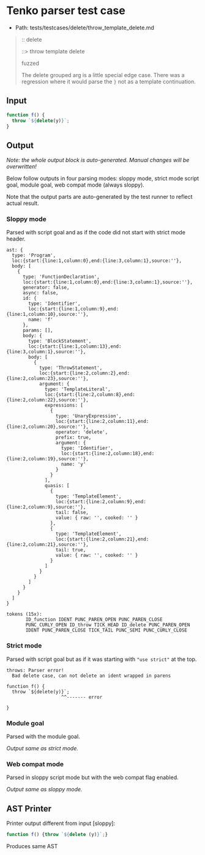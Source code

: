# Tenko parser test case

- Path: tests/testcases/delete/throw_template_delete.md

> :: delete
>
> ::> throw template delete
>
> fuzzed
>
> The delete grouped arg is a little special edge case. There was a regression where it would parse the `}` not as a template continuation.

## Input

`````js
function f() {
  throw `${delete(y)}`;
}
`````

## Output

_Note: the whole output block is auto-generated. Manual changes will be overwritten!_

Below follow outputs in four parsing modes: sloppy mode, strict mode script goal, module goal, web compat mode (always sloppy).

Note that the output parts are auto-generated by the test runner to reflect actual result.

### Sloppy mode

Parsed with script goal and as if the code did not start with strict mode header.

`````
ast: {
  type: 'Program',
  loc:{start:{line:1,column:0},end:{line:3,column:1},source:''},
  body: [
    {
      type: 'FunctionDeclaration',
      loc:{start:{line:1,column:0},end:{line:3,column:1},source:''},
      generator: false,
      async: false,
      id: {
        type: 'Identifier',
        loc:{start:{line:1,column:9},end:{line:1,column:10},source:''},
        name: 'f'
      },
      params: [],
      body: {
        type: 'BlockStatement',
        loc:{start:{line:1,column:13},end:{line:3,column:1},source:''},
        body: [
          {
            type: 'ThrowStatement',
            loc:{start:{line:2,column:2},end:{line:2,column:23},source:''},
            argument: {
              type: 'TemplateLiteral',
              loc:{start:{line:2,column:8},end:{line:2,column:22},source:''},
              expressions: [
                {
                  type: 'UnaryExpression',
                  loc:{start:{line:2,column:11},end:{line:2,column:20},source:''},
                  operator: 'delete',
                  prefix: true,
                  argument: {
                    type: 'Identifier',
                    loc:{start:{line:2,column:18},end:{line:2,column:19},source:''},
                    name: 'y'
                  }
                }
              ],
              quasis: [
                {
                  type: 'TemplateElement',
                  loc:{start:{line:2,column:9},end:{line:2,column:9},source:''},
                  tail: false,
                  value: { raw: '', cooked: '' }
                },
                {
                  type: 'TemplateElement',
                  loc:{start:{line:2,column:21},end:{line:2,column:21},source:''},
                  tail: true,
                  value: { raw: '', cooked: '' }
                }
              ]
            }
          }
        ]
      }
    }
  ]
}

tokens (15x):
       ID_function IDENT PUNC_PAREN_OPEN PUNC_PAREN_CLOSE
       PUNC_CURLY_OPEN ID_throw TICK_HEAD ID_delete PUNC_PAREN_OPEN
       IDENT PUNC_PAREN_CLOSE TICK_TAIL PUNC_SEMI PUNC_CURLY_CLOSE
`````

### Strict mode

Parsed with script goal but as if it was starting with `"use strict"` at the top.

`````
throws: Parser error!
  Bad delete case, can not delete an ident wrapped in parens

function f() {
  throw `${delete(y)}`;
                    ^^------- error

}
`````


### Module goal

Parsed with the module goal.

_Output same as strict mode._

### Web compat mode

Parsed in sloppy script mode but with the web compat flag enabled.

_Output same as sloppy mode._

## AST Printer

Printer output different from input [sloppy]:

````js
function f() {throw `${delete (y)}`;}
````

Produces same AST
